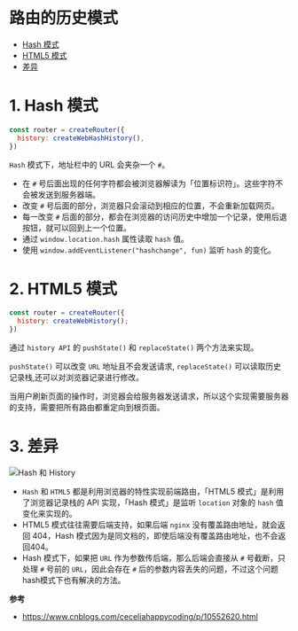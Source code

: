 # 路由的历史模式

- [Hash 模式](#1-Hash-模式)
- [HTML5 模式](#2-HTML5-模式)
- [差异](#3-差异)

# 1. Hash 模式
```js
const router = createRouter({
  history: createWebHashHistory(),
})
```

`Hash` 模式下，地址栏中的 URL 会夹杂一个 `#`。

- 在 `#` 号后面出现的任何字符都会被浏览器解读为「位置标识符」。这些字符不会被发送到服务器端。
- 改变 `#` 号后面的部分，浏览器只会滚动到相应的位置，不会重新加载网页。
- 每一改变 `#` 后面的部分，都会在浏览器的访问历史中增加一个记录，使用后退按钮，就可以回到上一个位置。
- 通过 `window.location.hash` 属性读取 `hash` 值。
- 使用 `window.addEventListener("hashchange", fun)` 监听 `hash` 的变化。

# 2. HTML5 模式

```js
const router = createRouter({
  history: createWebHistory();
})
```

通过 `history API` 的 `pushState()` 和 `replaceState()` 两个方法来实现。

`pushState()` 可以改变 `URL` 地址且不会发送请求,  `replaceState()` 可以读取历史记录栈,还可以对浏览器记录进行修改。

当用户刷新页面的操作时，浏览器会给服务器发送请求，所以这个实现需要服务器的支持，需要把所有路由都重定向到根页面。

# 3. 差异

![Hash 和 History](https://img2018.cnblogs.com/blog/1292376/201903/1292376-20190327090212793-1548968593.png)



- `Hash` 和 `HTML5` 都是利用浏览器的特性实现前端路由，「HTML5 模式」是利用了浏览器记录栈的 API 实现，「Hash 模式」是监听 `location` 对象的 `hash` 值变化来实现的。
- HTML5 模式往往需要后端支持，如果后端 `nginx` 没有覆盖路由地址，就会返回 404，Hash 模式因为是同文档的，即使后端没有覆盖路由地址，也不会返回404。
- Hash 模式下，如果把 `URL` 作为参数传后端，那么后端会直接从 `#` 号截断，只处理 `#` 号前的 `URL`，因此会存在 `#` 后的参数内容丢失的问题，不过这个问题hash模式下也有解决的方法。



**参考**

- https://www.cnblogs.com/ceceliahappycoding/p/10552620.html

